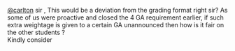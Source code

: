 [@carlton](/u/carlton) sir ,
This would be a deviation from the grading format right sir? As some of us
were proactive and closed the 4 GA requirement earlier, if such extra
weightage is given to a certain GA unannounced then how is it fair on the
other students ?  
Kindly consider